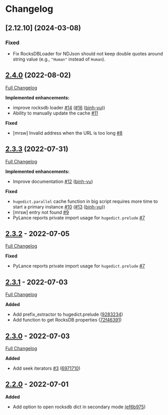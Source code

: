 # Changelog

## [2.12.10] (2024-03-08)

### Fixed

- Fix RocksDBLoader for NDJson should not keep double quotes around string value (e.g., `"Human"` instead of `Human`).

## [2.4.0](https://github.com/binh-vu/hugedict/tree/2.4.0) (2022-08-02)

[Full Changelog](https://github.com/binh-vu/hugedict/compare/2.3.3...2.4.0)

**Implemented enhancements:**

- improve rocksdb loader [\#14](https://github.com/binh-vu/hugedict/issues/14) ([\#16](https://github.com/binh-vu/hugedict/pull/16) ([binh-vu](https://github.com/binh-vu)))
- Ability to manually update the cache [\#11](https://github.com/binh-vu/hugedict/issues/11)

**Fixed**

- \[mrsw\] Invalid address when the URL is too long [\#8](https://github.com/binh-vu/hugedict/issues/8)

## [2.3.3](https://github.com/binh-vu/hugedict/tree/2.3.3) (2022-07-31)

[Full Changelog](https://github.com/binh-vu/hugedict/compare/2.3.2...2.3.3)

**Implemented enhancements:**

- Improve documentation [\#12](https://github.com/binh-vu/hugedict/pull/12) ([binh-vu](https://github.com/binh-vu))

**Fixed**

- `hugedict.parallel` cache function in big script requires more time to start a primary instance [\#10](https://github.com/binh-vu/hugedict/issues/10) ([\#13](https://github.com/binh-vu/hugedict/pull/13) ([binh-vu](https://github.com/binh-vu)))
- \[mrsw\] entry not found [\#9](https://github.com/binh-vu/hugedict/issues/9)
- PyLance reports private import usage for `hugedict.prelude` [\#7](https://github.com/binh-vu/hugedict/issues/7)

## [2.3.2](https://github.com/binh-vu/hugedict/releases/tag/2.3.2) - 2022-07-05

[Full Changelog](https://github.com/binh-vu/hugedict/compare/2.3.1...2.3.2)

**Fixed**

- PyLance reports private import usage for `hugedict.prelude` [\#7](https://github.com/binh-vu/hugedict/issues/7)

## [2.3.1](https://github.com/binh-vu/hugedict/releases/tag/2.3.1) - 2022-07-03

[Full Changelog](https://github.com/binh-vu/hugedict/compare/2.3.0...2.3.1)

**Added**

- Add prefix_extractor to hugedict.prelude ([9283234](https://github.com/binh-vu/hugedict/commit/9283234c33d92a2159aecba8809636c3c9a1517a))
- Add function to get RocksDB properties ([72f46391](https://github.com/binh-vu/hugedict/commit/72f46391018b813d778a31aee382afe2e1f2de56))

## [2.3.0](https://github.com/binh-vu/hugedict/releases/tag/2.3.0) - 2022-07-03

[Full Changelog](https://github.com/binh-vu/hugedict/compare/2.2.0...2.3.0)

**Added**

- Add seek iterators [#3](https://github.com/binh-vu/hugedict/issues/3) ([6971710](https://github.com/binh-vu/hugedict/commit/6971710577ac68d654f3c4ae91a7af5faf899bb6))

## [2.2.0](https://github.com/binh-vu/hugedict/releases/tag/2.2.0) - 2022-07-01

**Added**

- Add option to open rocksdb dict in secondary mode [(ef6b975](https://github.com/binh-vu/hugedict/commit/ef6b97529af9a662833fce025a85f7eb74e43090))
